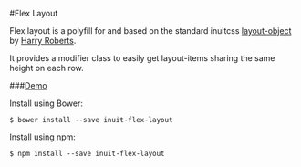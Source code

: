 #Flex Layout

Flex layout is a polyfill for and based on the standard inuitcss [layout-object](https://github.com/inuitcss/objects.layout) by [Harry Roberts](https://github.com/csswizardry).

It provides a modifier class to easily get layout-items sharing the same height on each row. 

###[Demo](http://codepen.io/csshugs/pen/OVovvo)

Install using Bower:

    $ bower install --save inuit-flex-layout

Install using npm:

    $ npm install --save inuit-flex-layout